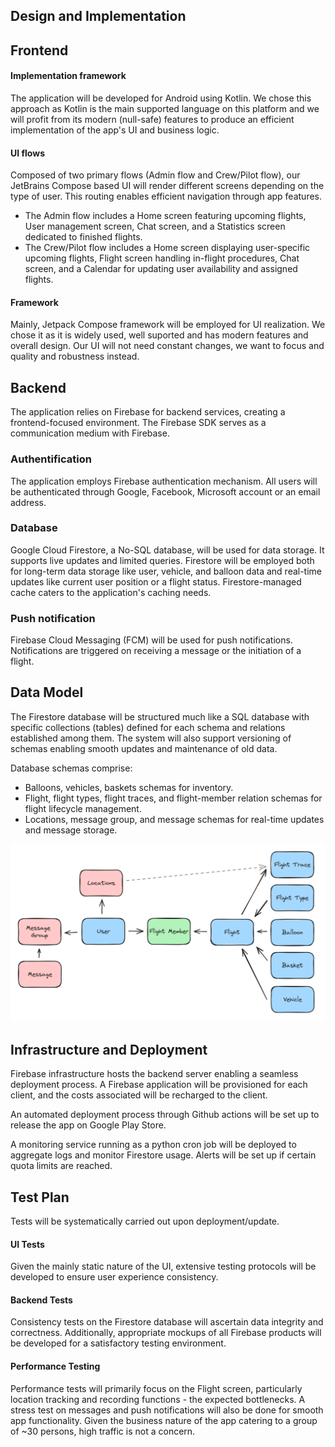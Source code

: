## Design and Implementation

## Frontend

#### Implementation framework

The application will be developed for Android using Kotlin. We chose this approach as Kotlin is the main supported language on this platform and we will profit from its modern (null-safe) features to produce an efficient implementation of the app's UI and business logic.

#### UI flows

Composed of two primary flows (Admin flow and Crew/Pilot flow), our JetBrains Compose based UI will render different screens depending on the type of user. This routing enables efficient navigation through app features.

- The Admin flow includes a Home screen featuring upcoming flights, User management screen, Chat screen, and a Statistics screen dedicated to finished flights.
- The Crew/Pilot flow includes a Home screen displaying user-specific upcoming flights, Flight screen handling in-flight procedures, Chat screen, and a Calendar for updating user availability and assigned flights.

#### Framework

Mainly, Jetpack Compose framework will be employed for UI realization. We chose it as it is widely used, well suported and has modern features and overall design. Our UI will not need constant changes, we want to focus and quality and robustness instead.

## Backend

The application relies on Firebase for backend services, creating a frontend-focused environment. The Firebase SDK serves as a communication medium with Firebase.

### Authentification

The application employs Firebase authentication mechanism. All users will be authenticated through Google, Facebook, Microsoft account or an email address.

### Database

Google Cloud Firestore, a No-SQL database, will be used for data storage. It supports live updates and limited queries. Firestore will be employed both for long-term data storage like user, vehicle, and balloon data and real-time updates like current user position or a flight status. Firestore-managed cache caters to the application's caching needs.

### Push notification

Firebase Cloud Messaging (FCM) will be used for push notifications. Notifications are triggered on receiving a message or the initiation of a flight.

## Data Model

The Firestore database will be structured much like a SQL database with specific collections (tables) defined for each schema and relations established among them. The system will also support versioning of schemas enabling smooth updates and maintenance of old data.

Database schemas comprise:

- Balloons, vehicles, baskets schemas for inventory.
- Flight, flight types, flight traces, and flight-member relation schemas for flight lifecycle management.
- Locations, message group, and message schemas for real-time updates and message storage.

![](./assets/data-model.png)

## Infrastructure and Deployment

Firebase infrastructure hosts the backend server enabling a seamless deployment process. A Firebase application will be provisioned for each client, and the costs associated will be recharged to the client.

An automated deployment process through Github actions will be set up to release the app on Google Play Store.

A monitoring service running as a python cron job will be deployed to aggregate logs and monitor Firestore usage. Alerts will be set up if certain quota limits are reached.

## Test Plan

Tests will be systematically carried out upon deployment/update.

#### UI Tests

Given the mainly static nature of the UI, extensive testing protocols will be developed to ensure user experience consistency.

#### Backend Tests

Consistency tests on the Firestore database will ascertain data integrity and correctness. Additionally, appropriate mockups of all Firebase products will be developed for a satisfactory testing environment.

#### Performance Testing

Performance tests will primarily focus on the Flight screen, particularly location tracking and recording functions - the expected bottlenecks. A stress test on messages and push notifications will also be done for smooth app functionality. Given the business nature of the app catering to a group of ~30 persons, high traffic is not a concern.
